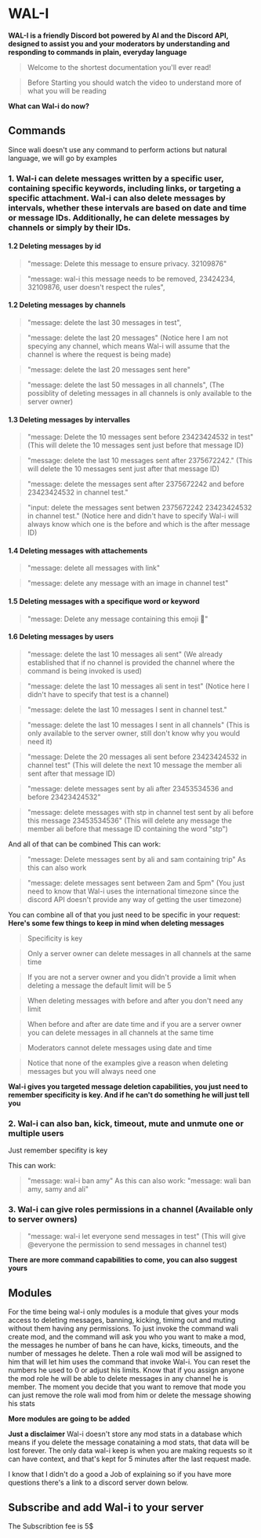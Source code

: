 # WAL-I
**WAL-I is a friendly Discord bot powered by AI and the Discord API, designed to assist you and your moderators by understanding and responding to commands in plain, everyday language**

> Welcome to the shortest documentation you'll ever read!

> Before Starting you should watch the video to understand more of what you will be reading 

**What can Wal-i do now?**

## Commands

Since wali doesn't use any command to perform actions but natural language, we will go by examples

### 1. Wal-i can delete messages written by a specific user, containing specific keywords, including links, or targeting a specific attachment. Wal-i can also delete messages by intervals, whether these intervals are based on date and time or message IDs. Additionally, he can delete messages by channels or simply by their IDs.

#### 1.2 Deleting messages by id
> "message: Delete this message to ensure privacy. 32109876"

> "message: wal-i this message needs to be removed, 23424234, 32109876, user doesn't respect the rules",

#### 1.2 Deleting messages by channels
> "message: delete the last 30 messages in test",

> "message: delete the last 20 messages" (Notice here I am not specying any channel, which means Wal-i will assume that the channel is where the request is being made)

> "message: delete the last 20 messages sent here"

> "message: delete the last 50 messages in all channels", (The possiblity of deleting messages in all channels is only available to the server owner)

#### 1.3 Deleting messages by intervalles
> "message: Delete the 10 messages sent before 23423424532 in test" (This will delete the 10 messages sent just before that message ID)

> "message: delete the last 10 messages sent after 2375672242." (This will delete the 10 messages sent just after that message ID)

> "message: delete the messages sent after 2375672242 and before 23423424532 in channel test."

> "input: delete the messages sent betwen 2375672242 23423424532 in channel test." (Notice here and didn't have to specify Wal-i will always know which one is the before and which is the after message ID)

#### 1.4 Deleting messages with attachements
> "message: delete all messages with link"

> "message: delete any message with an image in channel test"

#### 1.5 Deleting messages with a specifique word or keyword
> "message: Delete any message containing this emoji 🫡"

#### 1.6 Deleting messages by users
> "message: delete the last 10 messages ali sent" (We already established that if no channel is provided the channel where the command is being invoked is used)

> "message: delete the last 10 messages ali sent in test" (Notice here I didn't have to specify that test is a channel)

> "message: delete the last 10 messages I sent in channel test."

> "message: delete the last 10 messages I sent in all channels" (This is only available to the server owner, still don't know why you would need it)

> "message: Delete the 20 messages ali sent before 23423424532 in channel test" (This will delete the next 10 message the member ali sent after that message ID)

> "message: delete messages sent by ali after 23453534536 and before 23423424532"

> "message: delete messages with stp in channel test sent by ali before this message 23453534536" (This will delete any message the member ali before that message ID containing the word "stp")

And all of that can be combined
This can work:
> "message: Delete messages sent by ali and sam containing trip"
As this can also work

> "message: delete messages sent between 2am and 5pm" (You just need to know that Wal-i uses the international timezone since the discord API doesn't provide any way of getting the user timezone)

You can combine all of that you just need to be specific in your request:
**Here's some few things to keep in mind when deleting messages**
> Specificity is key

> Only a server owner can delete messages in all channels at the same time

> If you are not a server owner and you didn't provide a limit when deleting a message the default limit will be 5

> When deleting messages with before and after you don't need any limit

> When before and after are date time and if you are a server owner you can delete messages in all channels at the same time

> Moderators cannot delete messages using date and time

> Notice that none of the examples give a reason when deleting messages but you will always need one

**Wal-i gives you targeted message deletion capabilities, you just need to remember specificity is key. And if he can't do something he will just tell you**

### 2. Wal-i can also ban, kick, timeout, mute and unmute one or multiple users

Just remember specifity is key

This can work:
> "message: wal-i ban amy"
As this can also work:
> "message: wali ban amy, samy and ali"

### 3. Wal-i can give roles permissions in a channel (Available only to server owners)

> "message: wal-i let everyone send messages in test" (This will give @everyone the permission to send messages in channel test)


**There are more command capabilities to come, you can also suggest yours**

## Modules

For the time being wal-i only modules is a module that gives your mods access to deleting messages, banning, kicking, timimg out and muting without them having any permissions.
To just invoke the command wali create mod, and the command will ask you who you want to make a mod, the messages he number of bans he can have, kicks, timeouts, and the number of messages he delete. Then a role wali mod will be assigned to him that will let him uses the command that invoke Wal-i. You can reset the numbers he used to 0 or adjust his limits. Know that if you assign anyone the mod role he will be able to delete messages in any channel he is member. The moment you decide that you want to remove that mode you can just remove the role wali mod from him or delete the message showing his stats

**More modules are going to be added**

**Just a disclaimer**
Wal-i doesn't store any mod stats in a database which means if you delete the message conataining a mod stats, that data will be lost forever.
The only data wal-i keep is when you are making requests so it can have context, and that's kept for 5 minutes after the last request made.

I know that I didn't do a good a Job of explaining so if you have more questions there's a link to a discord server down below.

## Subscribe and add Wal-i to your server
The Subscribtion fee is 5$

